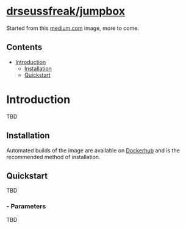 # [drseussfreak/jumpbox](https://hub.docker.com/r/drseussfreak/jumpbox)

Started from this [medium.com](https://medium.com/@manis.eren/ssh-to-intranet-through-a-jumphost-vpn-container-3d58c3af1761) image, more to come.

## Contents
- [Introduction](#introduction)
  - [Installation](#installation)
  - [Quickstart](#quickstart)

# Introduction

TBD

## Installation

Automated builds of the image are available on [Dockerhub](https://hub.docker.com/r/drseussfreak/jumpbox) and is the recommended method of installation.

## Quickstart

TBD

### - Parameters
TBD
